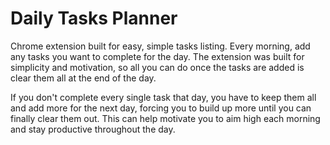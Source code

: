 # Daily Tasks Planner

Chrome extension built for easy, simple tasks listing. Every morning, add any tasks you want to complete for the day. The extension was built for simplicity and motivation, so all you can do once the tasks are added is clear them all at the end of the day.

If you don't complete every single task that day, you have to keep them all and add more for the next day, forcing you to build up more until you can finally clear them out. This can help motivate you to aim high each morning and stay productive throughout the day.
